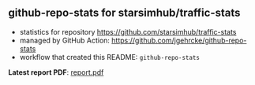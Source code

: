 ## github-repo-stats for starsimhub/traffic-stats

- statistics for repository https://github.com/starsimhub/traffic-stats
- managed by GitHub Action: https://github.com/jgehrcke/github-repo-stats
- workflow that created this README: `github-repo-stats`

**Latest report PDF**: [report.pdf](https://github.com/starsimhub/starsim/raw/github-repo-stats/starsimhub/traffic-stats/latest-report/report.pdf)

